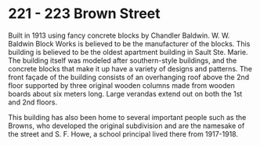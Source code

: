 # 221 - 223 Brown Street

Built in 1913 using fancy concrete blocks by Chandler Baldwin. W. W. Baldwin Block Works is believed to be the manufacturer of the blocks. This building is believed to be the oldest apartment building in Sault Ste. Marie. The building itself was modeled after southern-style buildings, and the concrete blocks that make it up have a variety of designs and patterns. The front façade of the building consists of an overhanging roof above the 2nd floor supported by three original wooden columns made from wooden boards about six meters long. Large verandas extend out on both the 1st and 2nd floors.

This building has also been home to several important people such as the Browns, who developed the original subdivision and are the namesake of the street and S. F. Howe, a school principal lived there from 1917-1918.
